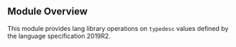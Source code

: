 ## Module Overview

This module provides lang library operations on `typedesc` values defined by the language specification 2019R2.

